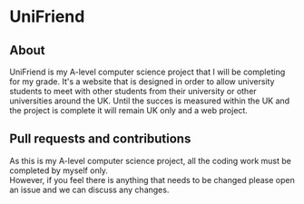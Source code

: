 # UniFriend

## About
UniFriend is my A-level computer science project that I will be completing for my grade. It's a website that is designed in order to allow university students to meet with other students from their university or other universities around the UK. Until the succes is measured within the UK and the project is complete it will remain UK only and a web project. 

## Pull requests and contributions
As this is my A-level computer science project, all the coding work must be completed by myself only. <br>
However, if you feel there is anything that needs to be changed please open an issue and we can discuss any changes.
